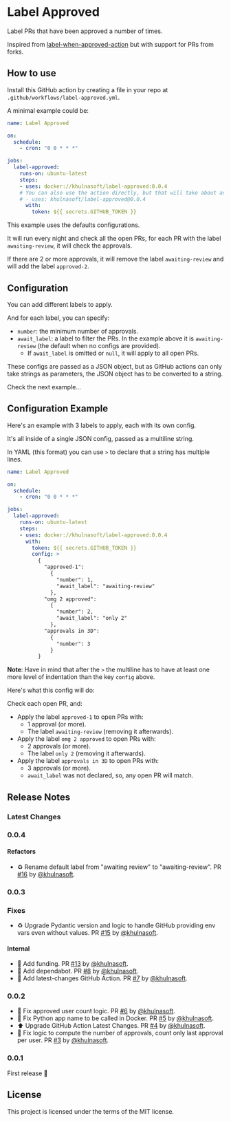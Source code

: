 # Label Approved

Label PRs that have been approved a number of times.

Inspired from [label-when-approved-action](https://github.com/abinoda/label-when-approved-action) but with support for PRs from forks.

## How to use

Install this GitHub action by creating a file in your repo at `.github/workflows/label-approved.yml`.

A minimal example could be:

```YAML
name: Label Approved

on:
  schedule:
    - cron: "0 0 * * *"

jobs:
  label-approved:
    runs-on: ubuntu-latest
    steps:
    - uses: docker://khulnasoft/label-approved:0.0.4
    # You can also use the action directly, but that will take about an extra minute:
    # - uses: khulnasoft/label-approved@0.0.4
      with:
        token: ${{ secrets.GITHUB_TOKEN }}
```

This example uses the defaults configurations.

It will run every night and check all the open PRs, for each PR with the label `awaiting-review`, it will check the approvals.

If there are 2 or more approvals, it will remove the label `awaiting-review` and will add the label `approved-2`.

## Configuration

You can add different labels to apply.

And for each label, you can specify:

* `number`: the minimum number of approvals.
* `await_label`: a label to filter the PRs. In the example above it is `awaiting-review` (the default when no configs are provided).
    * If `await_label` is omitted or `null`, it will apply to all open PRs.

These configs are passed as a JSON object, but as GitHub actions can only take strings as parameters, the JSON object has to be converted to a string.

Check the next example...

## Configuration Example

Here's an example with 3 labels to apply, each with its own config.

It's all inside of a single JSON config, passed as a multiline string.

In YAML (this format) you can use `>` to declare that a string has multiple lines.

```YAML
name: Label Approved

on:
  schedule:
    - cron: "0 0 * * *"

jobs:
  label-approved:
    runs-on: ubuntu-latest
    steps:
    - uses: docker://khulnasoft/label-approved:0.0.4
      with:
        token: ${{ secrets.GITHUB_TOKEN }}
        config: >
          {
            "approved-1":
              {
                "number": 1,
                "await_label": "awaiting-review"
              },
            "omg 2 approved":
              {
                "number": 2,
                "await_label": "only 2"
              },
            "approvals in 3D":
              {
                "number": 3
              }
          }
```

**Note**: Have in mind that after the `>` the multiline has to have at least one more level of indentation than the key `config` above.

Here's what this config will do:

Check each open PR, and:

* Apply the label `approved-1` to open PRs with:
    * 1 approval (or more).
    * The label `awaiting-review` (removing it afterwards).
* Apply the label `omg 2 approved` to open PRs with:
    * 2 approvals (or more).
    * The label `only 2` (removing it afterwards).
* Apply the label `approvals in 3D` to open PRs with:
    * 3 approvals (or more).
    * `await_label` was not declared, so, any open PR will match.

## Release Notes

### Latest Changes

### 0.0.4

#### Refactors

* ♻️ Rename default label from "awaiting review" to "awaiting-review". PR [#16](https://github.com/khulnasoft/label-approved/pull/16) by [@khulnasoft](https://github.com/khulnasoft).

### 0.0.3

### Fixes

* ♻️ Upgrade Pydantic version and logic to handle GitHub providing env vars even without values. PR [#15](https://github.com/khulnasoft/label-approved/pull/15) by [@khulnasoft](https://github.com/khulnasoft).

#### Internal

* 🔧 Add funding. PR [#13](https://github.com/khulnasoft/label-approved/pull/13) by [@khulnasoft](https://github.com/khulnasoft).
* 👷 Add dependabot. PR [#8](https://github.com/khulnasoft/label-approved/pull/8) by [@khulnasoft](https://github.com/khulnasoft).
* 👷 Add latest-changes GitHub Action. PR [#7](https://github.com/khulnasoft/label-approved/pull/7) by [@khulnasoft](https://github.com/khulnasoft).

### 0.0.2

* 🐛 Fix approved user count logic. PR [#6](https://github.com/khulnasoft/label-approved/pull/6) by [@khulnasoft](https://github.com/khulnasoft).
* 🐛 Fix Python app name to be called in Docker. PR [#5](https://github.com/khulnasoft/label-approved/pull/5) by [@khulnasoft](https://github.com/khulnasoft).
* ⬆️ Upgrade GitHub Action Latest Changes. PR [#4](https://github.com/khulnasoft/label-approved/pull/4) by [@khulnasoft](https://github.com/khulnasoft).
* 🐛 Fix logic to compute the number of approvals, count only last approval per user. PR [#3](https://github.com/khulnasoft/label-approved/pull/3) by [@khulnasoft](https://github.com/khulnasoft).

### 0.0.1

First release 🎉

## License

This project is licensed under the terms of the MIT license.
